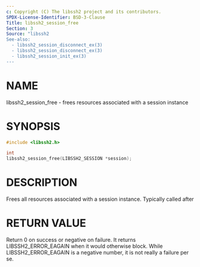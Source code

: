 ```yaml
---
c: Copyright (C) The libssh2 project and its contributors.
SPDX-License-Identifier: BSD-3-Clause
Title: libssh2_session_free
Section: 3
Source: "libssh2
See-also:
  - libssh2_session_disconnect_ex(3)
  - libssh2_session_disconnect_ex(3)
  - libssh2_session_init_ex(3)
---
```


# NAME

libssh2_session_free - frees resources associated with a session instance

# SYNOPSIS

~~~c
#include <libssh2.h>

int
libssh2_session_free(LIBSSH2_SESSION *session);
~~~

# DESCRIPTION

Frees all resources associated with a session instance. Typically called after

# RETURN VALUE

Return 0 on success or negative on failure. It returns
LIBSSH2_ERROR_EAGAIN when it would otherwise block. While
LIBSSH2_ERROR_EAGAIN is a negative number, it is not really a failure per se.
